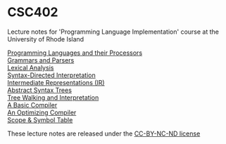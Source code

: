# CSC402
Lecture notes for 'Programming Language Implementation' course at the University of Rhode Island

<a href="notes/csc402-ln001.pdf">Programming Languages and their Processors</a><br>
<a href="notes/csc402-ln002.pdf">Grammars and Parsers</a><br>
<a href="notes/csc402-ln004.pdf">Lexical Analysis</a><br>
<a href="notes/csc402-ln004a.pdf">Syntax-Directed Interpretation</a><br>
<a href="notes/csc402-ln005.pdf">Intermediate Representations (IR)</a><br>
<a href="notes/csc402-ln006.pdf">Abstract Syntax Trees</a><br>
<a href="notes/csc402-ln006a.pdf">Tree Walking and Interpretation</a><br>
<a href="notes/csc402-ln007.pdf">A Basic Compiler</a><br>
<a href="notes/csc402-ln008.pdf">An Optimizing Compiler</a><br>
<a href="notes/csc402-ln010.pdf">Scope & Symbol Table</a><br>
<!--
<a href="notes/csc402-ln012.pdf">Functions I</a><br>
<a href="notes/csc402-ln013.pdf">Functions II</a><br>
<a href="notes/csc402-ln017.pdf">Type systems (Part 1)</a><br>
<a href="notes/csc402-ln018.pdf">Type systems (Part 2)</a><br>
<a href="csc402-ln023.pdf">Structured data types (Part 1)</a><br>
<a href="csc402-ln024.pdf">Structured data types (Part 2)</a><br>
<a href="csc402-ln024.pdf">Parser Generators</a><br>
-->
<!--
<a href="notes/csc402-ln016.pdf">Higher-order programming</a><br>
<a href="csc402-ln005.pdf">Another Look at Grammars</a><br>
<a href="csc402-ln006.pdf">Program Analysis and IR (Part 1)</a> - the bytecode interpreter
discussed in the slides is available <a href="../specs/EXP1BYTECODE.zip">here</a><br>
<a href="csc402-ln007.pdf">Program Analysis and AST (Part 2)</a> -
the <a href="../specs/SIMPLE1PP1.zip">syntax directed pretty printer</a> and
the <a href="../specs/SIMPLE1PP2.zip">pretty printer with a twist</a><br>
<a href="csc402-ln008.pdf">Tree Walking (Part 1)</a> - the visitor implementation
of the pretty printer can be found <a href="../specs/SIMPLE1PPVISITOR.zip">here</a><br>
<a href="csc402-ln009.pdf">Tree Walking (Part 2)</a> - the visitor implementation
of the constant folder can be found <a href="../specs/SIMPLE1FOLD.zip">here</a><br>
<a href="csc402-ln010.pdf">Tree Walking (Part 3)</a> - the visitor implementation
of the interpreter can be found <a href="../specs/SIMPLE1MULTI.zip">here</a><br>
<a href="csc402-ln011.pdf">Tree Walking (Part 4)</a> - the pattern matching implementation
of the pretty printer can be found <a href="../specs/SIMPLE1PATTERNS.zip">here</a><br>
<a href="csc402-ln012.pdf">Compilers</a> - the compiler discussed in the
slides can be found <a href="../specs/SIMPLE1COMPILER.zip">here</a> <br>
<a href="csc402-ln013.pdf">Language implementation review</a><br>
<a href="csc402-ln014.pdf">Scope & Symbol Tables (Part 1)</a>.
The code for the simple2 interpreter can be found <a href="../specs/SIMPLE2INTERPRETER.zip">here</a><br>
<a href="csc402-ln015.pdf">Scope & Symbol Tables (Part 2)</a>
The code for the simple2 compiler can be found <a href="../specs/SIMPLE2COMPILER.zip">here</a> <br>
<a href="csc402-ln016.pdf">Functions (Part 1)</a> <br>
<a href="csc402-ln017.pdf">Functions (Part 2) - interpreting functions</a>
The Simple3 interpreter is available <a href="../specs/SIMPLE3INTERPRETER.zip">here</a><br>
<a href="csc402-ln018.pdf">Functions (Part 3) - function calls on real and virtual machines</a>.
The exp2bytecode virtual machine is available <a href="../specs/EXP2BYTECODE.zip">here</a><br>
<a href="csc402-ln019.pdf">Functions (Part 4) - compiling functions</a> The Simple3 compiler is available <a href="../specs/SIMPLE3COMPILER.zip">here</a><br>
<a href="csc402-ln020.pdf">Functions (Part 5) - higher order programming</a><br>
<a href="csc402-ln021.pdf">Type systems (Part 1)</a><br>
<a href="csc402-ln022.pdf">Type systems (Part 2)</a><br>
<a href="csc402-ln023.pdf">Structured data types (Part 1)</a><br>
<a href="csc402-ln024.pdf">Structured data types (Part 2)</a><br>
<a href="csc402-ln025.pdf">Structured data types (Part 3)</a><br>
<a href="csc402-ln026.pdf">Compiling for Real Machines (Part 1)</a><br>
<a href="csc402-ln027.pdf">Compiling for Real Machines (Part 2)</a> - the Simple3 to i386 assembler is
available <a href="../specs/SIMPLE3I386COMPILER.zip">here</a><br>
A <a href="csc402-ln028.pdf">Summary</a> of the languages we studied.<br>
-->


These lecture notes are released under the [CC-BY-NC-ND license](https://creativecommons.org/licenses/by-nc-nd/3.0/us/legalcode)
